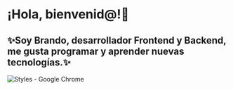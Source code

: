 # ¡Hola, bienvenid@!👋
## ✨Soy Brando, desarrollador Frontend y Backend, me gusta programar y aprender nuevas tecnologías.✨

![Styles - Google Chrome](https://user-images.githubusercontent.com/47580383/130474650-654397ac-8db7-4965-949b-fcc0ac2bc199.jpg)




<!--
**JoseBrando/JoseBrando** is a ✨ _special_ ✨ repository because its `README.md` (this file) appears on your GitHub profile.

Here are some ideas to get you started:

- 🔭 I’m currently working on ...
- 🌱 I’m currently learning ...
- 👯 I’m looking to collaborate on ...
- 🤔 I’m looking for help with ...
- 💬 Ask me about ...
- 📫 How to reach me: ...
- 😄 Pronouns: ...
- ⚡ Fun fact: ...
-->
